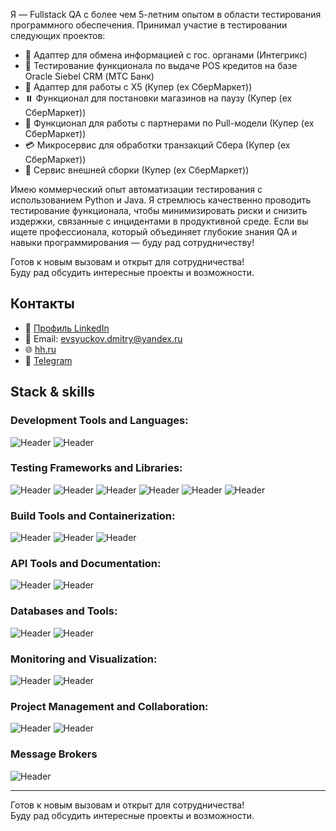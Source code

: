 
Я — Fullstack QA с более чем 5-летним опытом в области тестирования программного обеспечения.
Принимал участие в тестировании следующих проектов:
- 🔄 Адаптер для обмена информацией с гос. органами (Интегрикс)
- 🏦 Тестирование функционала по выдаче POS кредитов на базе Oracle Siebel CRM (МТС Банк)
- 🔄 Адаптер для работы с X5 (Купер (ex СберМаркет))
- ⏸️ Функционал для постановки магазинов на паузу (Купер (ex СберМаркет))
- 🤝 Функционал для работы с партнерами по Pull-модели (Купер (ex СберМаркет))
- 💳 Микросервис для обработки транзакций Сбера (Купер (ex СберМаркет))
- 🚀 Сервис внешней сборки (Купер (ex СберМаркет))

Имею коммерческий опыт автоматизации тестирования с использованием Python и Java.
Я стремлюсь качественно проводить тестирование функционала, чтобы минимизировать риски и снизить издержки, связанные с инцидентами в продуктивной среде.
Если вы ищете профессионала, который объединяет глубокие знания QA и навыки программирования — буду рад сотрудничеству!

Готов к новым вызовам и открыт для сотрудничества!  
Буду рад обсудить интересные проекты и возможности.

## Контакты
- 🔗 [Профиль LinkedIn](https://www.linkedin.com/in/дмитрий-евсюков-qa)
- 📧 Email: evsyuckov.dmitry@yandex.ru
- 🌐 [hh.ru](https://volgograd.hh.ru/resume/7f783bfdff0f1f18850039ed1f384e4f6b7866)
- 💬 [Telegram](https://t.me/evsdm1994) 

## Stack & skills
 
### Development Tools and Languages:

![Header](https://img.shields.io/badge/Java-090909?style=for-the-badge&logo=intellijidea&logoColor=f7f7f7)
![Header](https://img.shields.io/badge/Python-090909?style=for-the-badge&logo=python&logoColor=3776AB)

### Testing Frameworks and Libraries:
![Header](https://img.shields.io/badge/selenium-090909?style=for-the-badge&logo=selenium&logoColor=43B02A) 
![Header](https://img.shields.io/badge/pytest-090909?style=for-the-badge&logo=pytest&logoColor=3776AB)
![Header](https://img.shields.io/badge/RESTAssured-090909?style=for-the-badge&logo=buymeacoffee&logoColor=orange) 
![Header](https://img.shields.io/badge/Allure-090909?style=for-the-badge&logo=testrail&logoColor=pink)
![Header](https://img.shields.io/badge/TestNG-%236d4c41?logo=testng&logoColor=white)
![Header](https://img.shields.io/badge/JUnit%204-%2325a162?logo=junit4&logoColor=white)

### Build Tools and Containerization:
![Header](https://img.shields.io/badge/Gradle-090909?style=for-the-badge&logo=gradle&logoColor=0099FF)
![Header](https://img.shields.io/badge/Maven-red?logo=apache-maven&logoColor=white)
![Header](https://img.shields.io/badge/Jenkins-090909?style=for-the-badge&logo=jenkins&logoColor=0099FF)

### API Tools and Documentation:
![Header](https://img.shields.io/badge/Postman-090909?style=for-the-badge&logo=postman&logoColor=f76935)
![Header](https://img.shields.io/badge/Swagger-090909?style=for-the-badge&logo=swagger&logoColor=7ede2b)

### Databases and Tools:
![Header](https://img.shields.io/badge/MySQL-090909?style=for-the-badge&logo=mysql&logoColor=00618a)
![Header](https://img.shields.io/badge/PostgreSQL-%23336791?logo=postgresql&logoColor=white)

### Monitoring and Visualization:
![Header](https://img.shields.io/badge/Grafana-090909?style=for-the-badge&logo=grafana&logoColor=F46800)
![Header](https://img.shields.io/badge/Kibana-090909?style=for-the-badge&logo=kibana&logoColor=005571)

### Project Management and Collaboration:
![Header](https://img.shields.io/badge/Jira-090909?style=for-the-badge&logo=jira&logoColor=136be1)
![Header](https://img.shields.io/badge/Confluence-090909?style=for-the-badge&logo=confluence&logoColor=136be1)

### Message Brokers
![Header](https://img.shields.io/badge/Apache%20Kafka-%231572B6?logo=apache-kafka&logoColor=white)

---

Готов к новым вызовам и открыт для сотрудничества!  
Буду рад обсудить интересные проекты и возможности.
